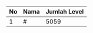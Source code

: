 | No | Nama            | Jumlah Level |
|----|-----------------|--------------|
| 1  | #    |    5059        |
